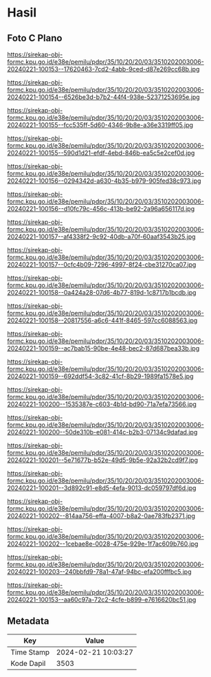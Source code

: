 # Hasil

## Foto C Plano

https://sirekap-obj-formc.kpu.go.id/e38e/pemilu/pdpr/35/10/20/20/03/3510202003006-20240221-100153--17620463-7cd2-4abb-9ced-d87e269cc68b.jpg

https://sirekap-obj-formc.kpu.go.id/e38e/pemilu/pdpr/35/10/20/20/03/3510202003006-20240221-100154--6526be3d-b7b2-44f4-938e-52371253695e.jpg

https://sirekap-obj-formc.kpu.go.id/e38e/pemilu/pdpr/35/10/20/20/03/3510202003006-20240221-100155--fcc535ff-5d60-4346-9b8e-a36e3319ff05.jpg

https://sirekap-obj-formc.kpu.go.id/e38e/pemilu/pdpr/35/10/20/20/03/3510202003006-20240221-100155--590d1d21-efdf-4ebd-846b-ea5c5e2cef0d.jpg

https://sirekap-obj-formc.kpu.go.id/e38e/pemilu/pdpr/35/10/20/20/03/3510202003006-20240221-100156--0294342d-a630-4b35-b979-905fed38c973.jpg

https://sirekap-obj-formc.kpu.go.id/e38e/pemilu/pdpr/35/10/20/20/03/3510202003006-20240221-100156--d10fc79c-456c-413b-be92-2a96a656117d.jpg

https://sirekap-obj-formc.kpu.go.id/e38e/pemilu/pdpr/35/10/20/20/03/3510202003006-20240221-100157--af4338f2-9c92-40db-a70f-60aaf3543b25.jpg

https://sirekap-obj-formc.kpu.go.id/e38e/pemilu/pdpr/35/10/20/20/03/3510202003006-20240221-100157--0cfc4b09-7296-4997-8f24-cbe31270ca07.jpg

https://sirekap-obj-formc.kpu.go.id/e38e/pemilu/pdpr/35/10/20/20/03/3510202003006-20240221-100158--0a424a28-07d6-4b77-819d-1c8717b1bcdb.jpg

https://sirekap-obj-formc.kpu.go.id/e38e/pemilu/pdpr/35/10/20/20/03/3510202003006-20240221-100158--20817556-a6c6-441f-8465-597cc6088563.jpg

https://sirekap-obj-formc.kpu.go.id/e38e/pemilu/pdpr/35/10/20/20/03/3510202003006-20240221-100159--ac7bab15-90be-4e48-bec2-87d687bea33b.jpg

https://sirekap-obj-formc.kpu.go.id/e38e/pemilu/pdpr/35/10/20/20/03/3510202003006-20240221-100159--692ddf54-3c82-41cf-8b29-1989fa1578e5.jpg

https://sirekap-obj-formc.kpu.go.id/e38e/pemilu/pdpr/35/10/20/20/03/3510202003006-20240221-100200--1535387e-c603-4b1d-bd90-71a7efa73566.jpg

https://sirekap-obj-formc.kpu.go.id/e38e/pemilu/pdpr/35/10/20/20/03/3510202003006-20240221-100200--50de310b-e081-414c-b2b3-07134c9dafad.jpg

https://sirekap-obj-formc.kpu.go.id/e38e/pemilu/pdpr/35/10/20/20/03/3510202003006-20240221-100201--5e71677b-b52e-49d5-9b5e-92a32b2cd9f7.jpg

https://sirekap-obj-formc.kpu.go.id/e38e/pemilu/pdpr/35/10/20/20/03/3510202003006-20240221-100201--3d892c91-e8d5-4efa-9013-dc059797df6d.jpg

https://sirekap-obj-formc.kpu.go.id/e38e/pemilu/pdpr/35/10/20/20/03/3510202003006-20240221-100202--814aa756-effa-4007-b8a2-0ae783fb2371.jpg

https://sirekap-obj-formc.kpu.go.id/e38e/pemilu/pdpr/35/10/20/20/03/3510202003006-20240221-100202--1cebae8e-0028-475e-929e-1f7ac609b760.jpg

https://sirekap-obj-formc.kpu.go.id/e38e/pemilu/pdpr/35/10/20/20/03/3510202003006-20240221-100203--240bbfd9-78a1-47af-94bc-efa200fffbc5.jpg

https://sirekap-obj-formc.kpu.go.id/e38e/pemilu/pdpr/35/10/20/20/03/3510202003006-20240221-100153--aa60c97a-72c2-4cfe-b899-e7616620bc51.jpg


## Metadata

| Key        | Value               |
| ---------- | ------------------- |
| Time Stamp | 2024-02-21 10:03:27 |
| Kode Dapil | 3503                |



